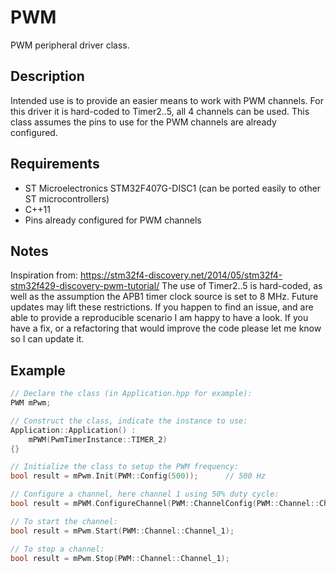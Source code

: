 
# PWM
PWM peripheral driver class.

## Description
Intended use is to provide an easier means to work with PWM channels. For this driver it is hard-coded to Timer2..5, all 4 channels can be used. This class assumes the pins to use for the PWM channels are already configured.

## Requirements
- ST Microelectronics STM32F407G-DISC1 (can be ported easily to other ST microcontrollers)
- C++11
- Pins already configured for PWM channels

## Notes
Inspiration from: <https://stm32f4-discovery.net/2014/05/stm32f4-stm32f429-discovery-pwm-tutorial/>
The use of Timer2..5 is hard-coded, as well as the assumption the APB1 timer clock source is set to 8 MHz. Future updates may lift these restrictions.
 If you happen to find an issue, and are able to provide a reproducible scenario I am happy to have a look. If you have a fix, or a refactoring that would improve the code please let me know so I can update it.
 
## Example
```cpp
// Declare the class (in Application.hpp for example):
PWM mPwm;

// Construct the class, indicate the instance to use:
Application::Application() :
    mPWM(PwmTimerInstance::TIMER_2)
{}

// Initialize the class to setup the PWM frequency:
bool result = mPwm.Init(PWM::Config(500));      // 500 Hz

// Configure a channel, here channel 1 using 50% duty cycle:
bool result = mPWM.ConfigureChannel(PWM::ChannelConfig(PWM::Channel::Channel_1, 50, PWM::Polarity::High));

// To start the channel:
bool result = mPwm.Start(PWM::Channel::Channel_1);

// To stop a channel:
bool result = mPwm.Stop(PWM::Channel::Channel_1);
```
